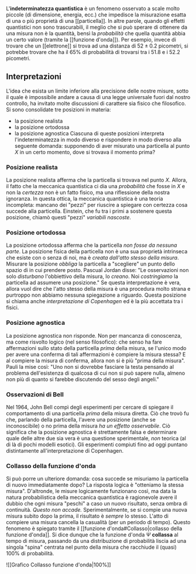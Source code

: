 L'**indeterminatezza quantistica** è un fenomeno osservato a scale molto piccole (di dimensione, energia, ecc.) che impedisce la misurazione esatta di una o più proprietà di una [[particella]]. In altre parole, quando gli effetti quantistici non sono trascurabili, il meglio che si può sperare di ottenere da una misura non è la quantità, bensì la *probabilità* che quella quantità abbia un certo valore (tramite la [[funzione d'onda]]). Per esempio, invece di trovare che un [[elettrone]] si trova ad una distanza di $52\pm0.2$ picometri, si potrebbe trovare che ha il 65% di probabilità di trovarsi tra i 51.8 e i 52.2 picometri.
## Interpretazioni
L'idea che esista un limite inferiore alla precisione delle nostre misure, sotto il quale è impossibile andare a causa di una legge universale fuori dal nostro controllo, ha invitato molte discussioni di carattere sia fisico che filosofico. Si sono consolidate tre posizioni in materia:
- la posizione realista
- la posizione ortodossa
- la posizione agnostica
Ciascuna di queste posizioni interpreta l'indeterminatezza in modo diverso e rispondere in modo diverso alla seguente domanda: supponendo di aver misurato una particella al punto $X$ in un certo momento, dove si trovava il momento prima?
### Posizione realista
La posizione realista afferma che la particella si trovava nel punto $X$. Allora, il fatto che la meccanica quantistica ci dia una *probabilità* che fosse in $X$ e non la *certezza* non è un fatto fisico, ma una riflessione della nostra ignoranza. In questa ottica, la meccanica quantistica è una teoria incompleta: mancano dei "pezzi" per riuscire a spiegare con certezza cosa succede alla particella. Einstein, che fu tra i primi a sostenere questa posizione, chiamò questi "pezzi" *variabili nascoste*.
### Posizione ortodossa
La posizione ortodossa afferma che la particella *non fosse da nessuna parte*. La posizione fisica della particella non è una sua proprietà intrinseca che esiste con o senza di noi, ma è *creata dall'atto stesso della misura*. Misurare la posizione *obbliga* la particella a "scegliere" un punto dello spazio di in cui prendere posto. Pascual Jordan disse: "Le osservazioni non solo *disturbano* l'obbiettivo della misura, lo *creano*. Noi *costringiamo* la particella ad assumere una posizione." Se questa interpretazione è vera, allora vuol dire che l'atto stesso della misura è una procedura molto strana e purtroppo non abbiamo nessuna spiegazione a riguardo. Questa posizione si chiama anche *interpretazione di Copenhagen* ed è la più accettata tra i fisici.
### Posizione agnostica
La posizione agnostica non risponde. Non per mancanza di conoscenza, ma come risvolto logico (nel senso filosofico): che senso ha fare affermazioni sullo stato della particella *prima* della misura, se l'unico modo per avere una conferma di tali affermazioni è compiere la misura stessa? E al compiere la misura di conferma, allora non si è più "prima della misura". Pauli la mise così: "Uno non si dovrebbe fasciare la testa pensando al problema dell'esistenza di qualcosa di cui non si può sapere nulla, almeno non più di quanto si farebbe discutendo del sesso degli angeli."
### Osservazioni di Bell
Nel 1964, John Bell compì degli esperimenti per cercare di spiegare il comportamento di una particella *prima* della misura diretta. Ciò che trovò fu che, parlando della particella, l'avere una posizione (anche se inconoscibile) o no prima della misura *ha un effetto osservabile*. Ciò significa che la posizione agnostica è strettamente falsa e determinare quale delle altre due sia vera è una questione sperimentale, *non* teorica (al di là di pochi modelli esotici). Gli esperimenti compiuti fino ad oggi puntano distintamente all'interpretazione di Copenhagen.
### Collasso della funzione d'onda
Si può porre un ulteriore domanda: cosa succede se misuriamo la particella di nuovo immediatamente dopo? La risposta logica è "otteniamo la stessa misura". D'altronde, le misure logicamente funzionano così, ma data la natura probabilistica della meccanica quantistica è ragionevole avere il dubbio che ogni misura "peschi" a caso un nuovo risultato, senza ombra di continuità. *Questo non accade.* Sperimentalmente, se si compie una nuova misura subito dopo la prima, il risultato è *sempre* lo stesso. L'atto di compiere una misura cancella la casualità (per un periodo di tempo). Questo fenomeno è spiegato tramite il [[funzione d'onda#Collasso|collasso della funzione d'onda]]. Si dice dunque che la funzione d'onda $\Psi$ **collassa** al tempo di misura, passando da una distribuzione di probabilità liscia ad una singola "spina" centrata nel punto della misura che racchiude il (quasi) 100% di probabilità.

![[Grafico Collasso funzione d'onda|100%]]
